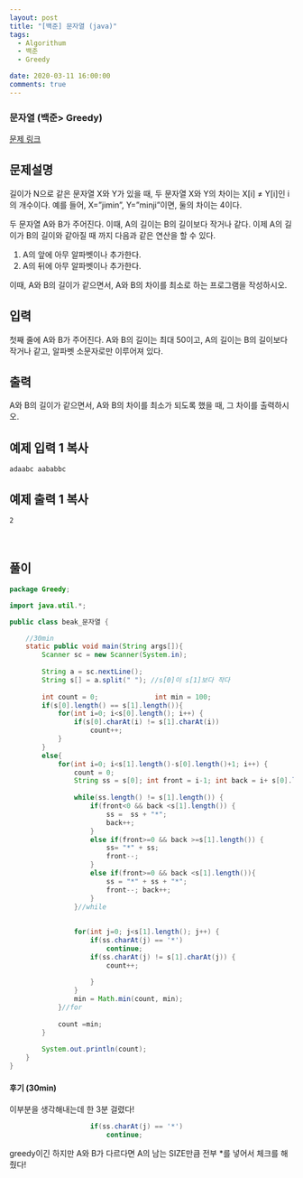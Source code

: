 ```yaml
---
layout: post
title: "[백준] 문자열 (java)"
tags:
  - Algorithum
  - 백준
  - Greedy

date: 2020-03-11 16:00:00
comments: true
---
```




###   문자열 (백준> Greedy)

[문제 링크](https://www.acmicpc.net/problem/1120 )

## 문제설명

길이가 N으로 같은 문자열 X와 Y가 있을 때, 두 문자열 X와 Y의 차이는 X[i] ≠ Y[i]인 i의 개수이다. 예를 들어, X=”jimin”, Y=”minji”이면, 둘의 차이는 4이다.

두 문자열 A와 B가 주어진다. 이때, A의 길이는 B의 길이보다 작거나 같다. 이제 A의 길이가 B의 길이와 같아질 때 까지 다음과 같은 연산을 할 수 있다.

1. A의 앞에 아무 알파벳이나 추가한다.
2. A의 뒤에 아무 알파벳이나 추가한다.

이때, A와 B의 길이가 같으면서, A와 B의 차이를 최소로 하는 프로그램을 작성하시오.

## 입력

첫째 줄에 A와 B가 주어진다. A와 B의 길이는 최대 50이고, A의 길이는 B의 길이보다 작거나 같고, 알파벳 소문자로만 이루어져 있다.

## 출력

A와 B의 길이가 같으면서, A와 B의 차이를 최소가 되도록 했을 때, 그 차이를 출력하시오.

## 예제 입력 1 복사

```
adaabc aababbc
```

## 예제 출력 1 복사

```
2
```

<br>

## 풀이

```java
package Greedy;

import java.util.*;

public class beak_문자열 {

	//30min
    static public void main(String args[]){
        Scanner sc = new Scanner(System.in);
        
        String a = sc.nextLine();
        String s[] = a.split(" "); //s[0]이 s[1]보다 작다
             
        int count = 0;            	int min = 100;
        if(s[0].length() == s[1].length()){
            for(int i=0; i<s[0].length(); i++) {
            	if(s[0].charAt(i) != s[1].charAt(i))
            		count++;
            }
        }
        else{
            for(int i=0; i<s[1].length()-s[0].length()+1; i++) {
            	count = 0;
            	String ss = s[0]; int front = i-1; int back = i+ s[0].length();
            	
            	while(ss.length() != s[1].length()) {
            		if(front<0 && back <s[1].length()) {
            			ss =  ss + "*";
            			back++;
            		}
            		else if(front>=0 && back >=s[1].length()) {
            			ss= "*" + ss;
            			front--;
            		}
            		else if(front>=0 && back <s[1].length()){
            			ss = "*" + ss + "*";
            			front--; back++;
            		}
            	}//while
            	
            	
            	for(int j=0; j<s[1].length(); j++) {
            		if(ss.charAt(j) == '*')
            			continue;
                	if(ss.charAt(j) != s[1].charAt(j)) {
                		count++;
                		
                	}
                }
            	min = Math.min(count, min);
            }//for
            
            count =min;
        }
        
        System.out.println(count);
    }
}
```

#### 후기 (30min)

이부분을 생각해내는데 한 3분 걸렸다!

```java
            		if(ss.charAt(j) == '*')
            			continue;
```

greedy이긴 하지만 A와 B가 다르다면 A의 남는 SIZE만큼 전부 *를 넣어서 체크를 해줬다!